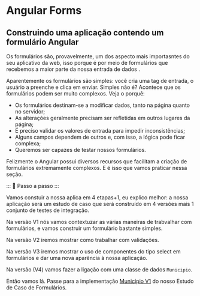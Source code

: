 # Angular Forms

##  Construindo uma aplicação contendo um formulário Angular

Os formulários são, provavelmente, um dos aspecto mais importasntes do seu aplicativo da web, isso porque é por meio de formulários que recebemos a maior parte da nossa entrada  de dados .

Aparentemente os formulários são simples: você cria uma tag de entrada, o usuário a preenche e clica em enviar. Simples não é?
Acontece que os formulários podem ser muito complexos. Veja o porquê:

- Os formulários destinam-se a modificar dados, tanto na página quanto no servidor;
- As alterações geralmente precisam ser refletidas em outros lugares da página;
- É preciso validar os valores de entrada para impedir inconsistências;
- Alguns campos dependem de outros e, com isso, a lógica pode ficar complexa;
- Queremos ser capazes de testar nossos formulários.

Felizmente o Angular possui diversos recursos que facilitam a criação de formulários extremamente complexos. E é isso que vamos praticar nessa seção.


::: :walking: Passo a passo :::  

Vamos constuir a nossa aplica em 4 etapas+1, eu explico melhor: a nossa aplicação será um estudo de caso que será construído em 4 versões mais 1 conjunto de testes de integração.

Na versão V1 nós vamos contextuzar as várias maneiras de trabvalhar com formulários, e vamos construir um formulário bastante simples.

Na versão V2 iremos mostrar como trabalhar com validações.

Na versão V3 iremos mostrar o uso de  componentes do tipo select em formulários e dar uma nova aparência à nossa aplicação.

Na  versão (V4) vamos fazer a ligação com uma classe de dados `Municipio`.

Então vamos lá. Passe para a implementação [Municipio V1](README.V1.md) do nosso Estudo de Caso de Formulários.